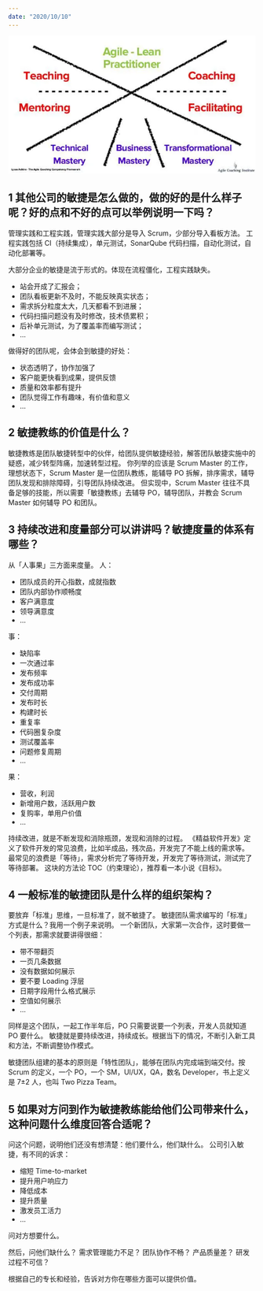 ```yaml
---
date: "2020/10/10"
---
```


<img src="/_image/image_2023-11-04-21-30-04.png" alt="">

## 1 其他公司的敏捷是怎么做的，做的好的是什么样子呢？好的点和不好的点可以举例说明一下吗？

管理实践和工程实践，管理实践大部分是导入 Scrum，少部分导入看板方法。
工程实践包括 CI（持续集成），单元测试，SonarQube 代码扫描，自动化测试，自动化部署等。

大部分企业的敏捷是流于形式的。体现在流程僵化，工程实践缺失。

-   站会开成了汇报会；
-   团队看板更新不及时，不能反映真实状态；
-   需求拆分粒度太大，几天都看不到进展；
-   代码扫描问题没有及时修改，技术债累积；
-   后补单元测试，为了覆盖率而编写测试；
-   ...

做得好的团队呢，会体会到敏捷的好处：

-   状态透明了，协作加强了
-   客户能更快看到成果，提供反馈
-   质量和效率都有提升
-   团队觉得工作有趣味，有价值和意义
-   ...

## 2 敏捷教练的价值是什么？

敏捷教练是团队敏捷转型中的伙伴，给团队提供敏捷经验，解答团队敏捷实施中的疑惑，减少转型阵痛，加速转型过程。
你列举的应该是 Scrum Master 的工作，理想状态下，Scrum Master 是一位团队教练，能辅导 PO 拆解，排序需求，辅导团队发现和排除障碍，引导团队持续改进。
但实现中，Scrum Master 往往不具备足够的技能，所以需要「敏捷教练」去辅导 PO，辅导团队，并教会 Scrum Master 如何辅导 PO 和团队。

## 3 持续改进和度量部分可以讲讲吗？敏捷度量的体系有哪些？

从「人事果」三方面来度量。
人：

-   团队成员的开心指数，成就指数
-   团队内部协作顺畅度
-   客户满意度
-   领导满意度
-   ...

事：

-   缺陷率
-   一次通过率
-   发布频率
-   发布成功率
-   交付周期
-   发布时长
-   构建时长
-   重复率
-   代码圈复杂度
-   测试覆盖率
-   问题修复周期
-   ...

果：

-   营收，利润
-   新增用户数，活跃用户数
-   复购率，单用户价值
-   ...

持续改进，就是不断发现和消除瓶颈，发现和消除的过程。
《精益软件开发》定义了软件开发的常见浪费，比如半成品，残次品，开发完了不能上线的需求等。
最常见的浪费是「等待」，需求分析完了等待开发，开发完了等待测试，测试完了等待部署。
这块的方法论 TOC（约束理论），推荐看一本小说《目标》。

## 4 一般标准的敏捷团队是什么样的组织架构？

要放弃「标准」思维，一旦标准了，就不敏捷了。
敏捷团队需求编写的「标准」方式是什么？我用一个例子来说明。
一个新团队，大家第一次合作，这时要做一个列表，那需求就要讲得很细：

-   带不带翻页
-   一页几条数据
-   没有数据如何展示
-   要不要 Loading 浮层
-   日期字段用什么格式展示
-   空值如何展示
-   ...

同样是这个团队，一起工作半年后，PO 只需要说要一个列表，开发人员就知道 PO 要什么。
敏捷就是要持续改进，持续成长。根据当下的情况，不断引入新工具和方法，不断调整协作模式。

敏捷团队组建的基本的原则是「特性团队」，能够在团队内完成端到端交付。按 Scrum 的定义，一个 PO，一个 SM，UI/UX，QA，数名 Developer，书上定义是 7±2 人，也叫 Two Pizza Team。

## 5 如果对方问到作为敏捷教练能给他们公司带来什么，这种问题什么维度回答合适呢？

问这个问题，说明他们还没有想清楚：他们要什么，他们缺什么。
公司引入敏捷，有不同的诉求：

-   缩短 Time-to-market
-   提升用户响应力
-   降低成本
-   提升质量
-   激发员工活力
-   ...

问对方想要什么。

然后，问他们缺什么？
需求管理能力不足？
团队协作不畅？
产品质量差？
研发过程不可信？

根据自己的专长和经验，告诉对方你在哪些方面可以提供价值。
